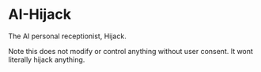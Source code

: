 # AI-Hijack
The AI personal receptionist, Hijack.  

Note this does not modify or control anything without user consent. It wont literally hijack anything.
